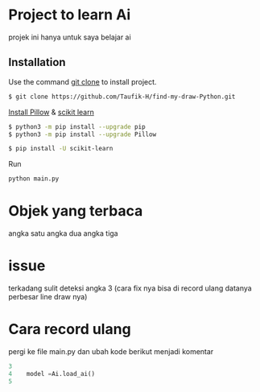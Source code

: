 # Project to learn Ai

projek ini hanya untuk saya belajar ai

## Installation

Use the command [git clone](https://github.com/Taufik-H/find-my-draw-Python.git) to install project.

```bash
$ git clone https://github.com/Taufik-H/find-my-draw-Python.git
```

[Install Pillow](https://pillow.readthedocs.io/) & [scikit learn](https://scikit-learn.org/)
```bash
$ python3 -m pip install --upgrade pip
$ python3 -m pip install --upgrade Pillow
```

```bash
$ pip install -U scikit-learn
```
Run
```bash
python main.py
```
# Objek yang terbaca

angka satu
angka dua
angka tiga

# issue
  terkadang sulit deteksi angka 3
 (cara fix nya bisa di record ulang datanya perbesar line draw nya)
 
# Cara record ulang

  pergi ke file main.py dan ubah kode berikut menjadi komentar
  
  ```python
  3
  4    model =Ai.load_ai()
  5
  ```
  


